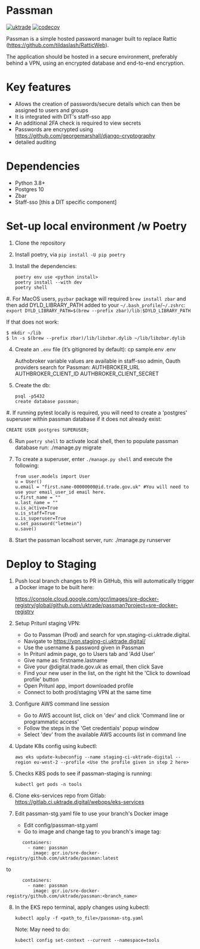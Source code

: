 # Passman

[![uktrade](https://circleci.com/gh/uktrade/passman.svg?style=svg)](https://app.circleci.com/pipelines/github/uktrade/passman) [![codecov](https://codecov.io/gh/uktrade/passman/branch/master/graph/badge.svg)](https://codecov.io/gh/uktrade/passman)

Passman is a simple hosted password manager built to replace Rattic (https://github.com/tildaslash/RatticWeb).

The application should be hosted in a secure environment, preferably behind a VPN, using an encrypted database and end-to-end encryption.

# Key features

- Allows the creation of passwords/secure details which can then be assigned to users and groups
- It is integrated with DIT's staff-sso app 
- An additional 2FA check is required to view secrets
- Passwords are encrypted using https://github.com/georgemarshall/django-cryptography
- detailed auditing

# Dependencies 

- Python 3.8+ 
- Postgres 10
- Zbar
- Staff-sso [this a DIT specific component]

# Set-up local environment /w Poetry

1. Clone the repository 

2. Install poetry, via `pip install -U pip poetry`

3. Install the dependencies:

    ```
    poetry env use <python install>
    poetry install --with dev
    poetry shell
    ```

#. For MacOS users, `pyzbar` package will required `brew install zbar` and then add DYLD_LIBRARY_PATH added to your `~/.bash_profile`/`~/.zshrc`:
    `export DYLD_LIBRARY_PATH=$(brew --prefix zbar)/lib:$DYLD_LIBRARY_PATH`

If that does not work: 
  ```
  $ mkdir ~/lib
  $ ln -s $(brew --prefix zbar)/lib/libzbar.dylib ~/lib/libzbar.dylib
  ```

4. Create an ``.env`` file (it’s gitignored by default):
    cp sample.env .env

    Authobroker variable values are available in staff-sso admin, Oauth providers search for Passman:
      AUTHBROKER_URL
      AUTHBROKER_CLIENT_ID
      AUTHBROKER_CLIENT_SECRET

5. Create the db:

    ```
    psql -p5432
    create database passman;
    ```

#. If running pytest locally is required, you will need to create a 'postgres' superuser within passman database if it does not already exist:

    CREATE USER postgres SUPERUSER;

6. Run `poetry shell` to activate local shell, then to populate passman database run: 
  ./manage.py migrate

7. To create a superuser, enter ``./manage.py shell`` and execute the following:

    ```
    from user.models import User
    u = User()
    u.email = "first.name-00000000@id.trade.gov.uk" #You will need to use your email_user_id email here.
    u.first_name = ""
    u.last_name = ""
    u.is_active=True
    u.is_staff=True
    u.is_superuser=True
    u.set_password("letmein")
    u.save()
    ```

8. Start the passman localhost server, run: 
	./manage.py runserver



# Deploy to Staging

1. Push local branch changes to PR in GitHub, this will automatically trigger a Docker image to be built here: 

    https://console.cloud.google.com/gcr/images/sre-docker-registry/global/github.com/uktrade/passman?project=sre-docker-registry

2. Setup Pritunl staging VPN:
    - Go to Passman (Prod) and search for vpn.staging-ci.uktrade.digital.
    - Navigate to https://vpn.staging-ci.uktrade.digital/
    - Use the username & password given in Passman
    - In Pritunl admin page, go to Users tab and 'Add User'
    - Give name as: firstname.lastname
    - Give your @digital.trade.gov.uk as email, then click Save
    - Find your new user in the list, on the right hit the 'Click to download profile' button
    - Open Pritunl app, import downloaded profile
    - Connect to both prod/staging VPN at the same time

3. Configure AWS command line session
    - Go to AWS account list, click on 'dev' and click 'Command line or programmatic access'
    - Follow the steps in the 'Get credentials' popup window
    - Select 'dev' from the available AWS accounts list in command line

4. Update K8s config using kubectl: 

    `aws eks update-kubeconfig --name staging-ci-uktrade-digital --region eu-west-2 --profile <Use the profile given in step 2 here>`

5. Checks K8S pods to see if passman-staging is running: 

    `kubectl get pods -n tools`

6. Clone eks-services repo from Gitlab: https://gitlab.ci.uktrade.digital/webops/eks-services

7. Edit passman-stg.yaml file to use your branch's Docker image
    - Edit config/passman-stg.yaml
    - Go to image and change tag to you branch's image tag: 

```
      containers:
        - name: passman
          image: gcr.io/sre-docker-registry/github.com/uktrade/passman:latest
```
    
  to 

```
      containers:
        - name: passman
          image: gcr.io/sre-docker-registry/github.com/uktrade/passman:<branch_name>
```  

8. In the EKS repo terminal, apply changes using kubectl:

    `kubectl apply -f <path_to_file>/passman-stg.yaml`

    Note: May need to do: 

    `kubectl config set-context --current --namespace=tools`


